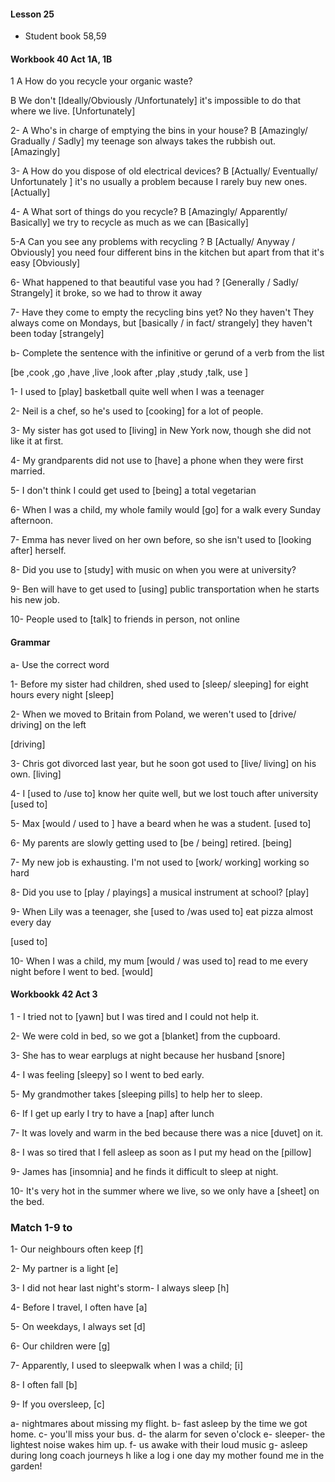 #### Lesson 25

- Student book 58,59


#### Workbook 40 Act 1A, 1B

1 A How do you recycle  your organic waste?

 B We don't [Ideally/Obviously /Unfortunately] it's impossible
 to do that where we live.
 [Unfortunately]
 
2- A Who's in charge of emptying the bins in your house?
 B [Amazingly/ Gradually / Sadly] my teenage son always
takes the rubbish out.
[Amazingly]

3- A How do you dispose of old electrical devices?
B [Actually/ Eventually/ Unfortunately ] it's no usually
a problem because I rarely buy new ones.
[Actually]

4- A What sort of things do you recycle?
B [Amazingly/ Apparently/ Basically] we try to recycle
as much as we can
[Basically]

5-A  Can you see any problems with recycling ?
B [Actually/ Anyway / Obviously] you need four different
bins in the kitchen but apart from that it's easy
[Obviously]

6- What happened to that beautiful vase you had ?
[Generally / Sadly/ Strangely] it broke, so we had to
throw it away

7- Have they come to empty the recycling bins yet?
No they haven't They always come on Mondays, but
[basically / in fact/ strangely] they haven't been today
[strangely]

b- Complete the sentence with the infinitive or gerund
of a verb from the list

[be ,cook ,go ,have ,live ,look after ,play ,study ,talk, use ]

1- I used to [play] basketball quite well when I was a teenager

2- Neil is a chef, so he's used to [cooking] for a lot of people.

3- My sister has got used to [living] in New York now,
though she did not like it at first.

4- My grandparents did not use to [have] a phone when 
they were first married.

5- I don't think I could get used to [being] a total vegetarian

6-  When I was a child, my whole family would [go]
for a walk every Sunday afternoon.

7- Emma has never lived on her own before, so she isn't used
to [looking after] herself.

8- Did you use to [study] with music on when you were at
university?

9- Ben will have to get used to [using] public transportation
when he starts his new job.

10- People used to [talk] to friends in person, not online

#### Grammar

a- Use the correct word

1- Before my sister had children, shed used to [sleep/ sleeping]
for eight hours every night
[sleep]

2- When we moved to Britain from Poland, we weren't used to
[drive/ driving] on the left

[driving]

3- Chris got divorced last year, but he soon got used to 
[live/ living] on his own.
[living]

4- I [used to /use to]  know her quite well, but we lost
touch after university
[used to]

5- Max [would / used to ] have a beard when he was a student.
[used to]

6- My parents are slowly getting used to [be / being] retired.
[being]

7- My new job is exhausting. I'm not used to [work/ working]
working so hard


8- Did you use to [play / playings] a musical instrument at school?
[play]

9- When Lily was a teenager, she [used to /was used to] eat
pizza almost every day

[used to]

10- When I was a child, my mum [would / was used to]  read
to me every night before I went to bed.
[would]

#### Workbookk 42 Act 3
1 - I tried not to [yawn] but I was tired and I could not help it.

2- We were cold in bed, so we got a [blanket] from the cupboard.

3- She has to wear earplugs at night because her husband [snore]

4- I was feeling [sleepy] so I went to bed early.

5- My grandmother takes [sleeping pills] to help her to sleep.

6- If I get up early I try to have a [nap] after lunch

7- It was lovely and warm in the bed because there was a 
nice [duvet] on it.

8- I was so tired that I fell asleep as soon as I put my head on
the [pillow]

9- James has [insomnia] and he finds it difficult to sleep at night.

10- It's very hot in the summer where we live, so we only 
have a [sheet] on the bed.

### Match 1-9 to 

1- Our neighbours often keep [f]

2- My partner is a light [e]

3- I did not hear last night's storm- I always sleep [h]

4- Before I travel, I often have [a]

5- On weekdays, I always set [d]

6- Our children were [g]

7- Apparently, I used to sleepwalk when I was a child; [i]

8- I often fall [b]

9- If you oversleep, [c]

a- nightmares about missing my flight.
b- fast asleep by the time we got home.
c- you'll miss your bus.
d- the alarm for seven o'clock
e- sleeper- the lightest noise wakes him up.
f- us awake with their loud music
g- asleep during long coach journeys
h like a log
i one day my mother found me in the garden!
